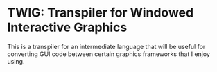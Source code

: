 # TWIG: Transpiler for Windowed Interactive Graphics

This is a transpiler for an intermediate language that will be useful for converting GUI code between certain graphics frameworks that I enjoy using.

